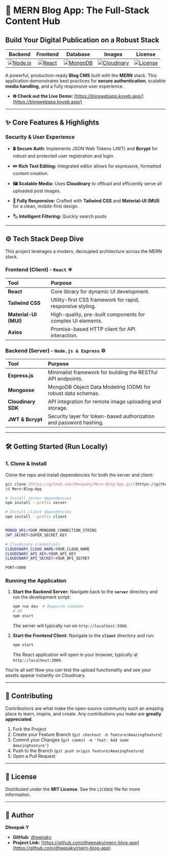 # 🚀 MERN Blog App: The Full-Stack Content Hub

## Build Your Digital Publication on a Robust Stack

| Backend | Frontend | Database | Images | License | 
| :---: | :---: | :---: | :---: | :---: |
| [![Node.js](https://img.shields.io/badge/Node.js-339933?style=for-the-badge&logo=node.js)](https://nodejs.org/) | [![React](https://img.shields.io/badge/React-61DAFB?style=for-the-badge&logo=react)](https://reactjs.org/) | [![MongoDB](https://img.shields.io/badge/MongoDB-47A248?style=for-the-badge&logo=mongodb&logoColor=white)](https://www.mongodb.com/) | [![Cloudinary](https://img.shields.io/badge/Cloudinary-3448C5?style=for-the-badge&logo=cloudinary)](https://cloudinary.com/) | [![License](https://img.shields.io/badge/License-MIT-blue.svg)](https://opensource.org/licenses/MIT) |

A powerful, production-ready **Blog CMS** built with the **MERN** stack. This application demonstrates best practices for **secure authentication**, scalable **media handling**, and a fully responsive user experience.

* **🌐 Check out the Live Demo:** [https://blogwebapp.koyeb.app/](https://blogwebapp.koyeb.app/)

---

## ✨ Core Features & Highlights

### Security & User Experience

* **🔒 Secure Auth:** Implements JSON Web Tokens (JWT) and **Bcrypt** for robust and protected user registration and login.

* **✏️ Rich Text Editing:** Integrated editor allows for expressive, formatted content creation.

* **🖼️ Scalable Media:** Uses **Cloudinary** to offload and efficiently serve all uploaded post images.

* **📱 Fully Responsive:** Crafted with **Tailwind CSS** and **Material-UI (MUI)** for a clean, mobile-first design.

* **🏷️ Intelligent Filtering:** Quickly search posts

---

## ⚙️ Tech Stack Deep Dive

This project leverages a modern, decoupled architecture across the MERN stack.

### Frontend (Client) - `React` ⚛️

| Tool | Purpose | 
| :--- | :--- | 
| **React** | Core library for dynamic UI development. | 
| **Tailwind CSS** | Utility-first CSS framework for rapid, responsive styling. | 
| **Material-UI (MUI)** | High-quality, pre-built components for complex UI elements. | 
| **Axios** | Promise-based HTTP client for API interaction. | 

### Backend (Server) - `Node.js & Express` ⚙️

| Tool | Purpose | 
| :--- | :--- | 
| **Express.js** | Minimalist framework for building the RESTful API endpoints. | 
| **Mongoose** | MongoDB Object Data Modeling (ODM) for robust data schemas. | 
| **Cloudinary SDK** | API integration for remote image uploading and storage. | 
| **JWT & Bcrypt** | Security layer for token-based authorization and password hashing. | 

---

## 🛠️ Getting Started (Run Locally)

### **1. Clone & Install**

Clone the repo and install dependencies for both the server and client:

```bash
git clone [https://github.com/dheepaky/Mern-Blog-App.git](https://github.com/dheepaky/Mern-Blog-App.git)
cd Mern-Blog-App

# Install server dependencies
npm install --prefix server

# Install client dependencies
npm install --prefix client


MONGO_URI=YOUR_MONGODB_CONNECTION_STRING
JWT_SECRET=SUPER_SECRET_KEY

# Cloudinary credentials
CLOUDINARY_CLOUD_NAME=YOUR_CLOUD_NAME
CLOUDINARY_API_KEY=YOUR_API_KEY
CLOUDINARY_API_SECRET=YOUR_API_SECRET

PORT=5000
```

### Running the Application

1.  **Start the Backend Server:**
    Navigate back to the **`server`** directory and run the development script:
    ```bash
    npm run dev  # Requires nodemon
    # OR
    npm start 
    ```
    The server will typically run on `http://localhost:5000`.

2.  **Start the Frontend Client:**
    Navigate to the **`client`** directory and run:
    ```bash
    npm start
    ```
    The React application will open in your browser, typically at `http://localhost:3000`.

You're all set! Now you can test the upload functionality and see your assets appear instantly on Cloudinary.

---

## 🤝 Contributing

Contributions are what make the open-source community such an amazing place to learn, inspire, and create. Any contributions you make are **greatly appreciated**.

1.  Fork the Project
2.  Create your Feature Branch (`git checkout -b feature/AmazingFeature`)
3.  Commit your Changes (`git commit -m 'feat: Add some AmazingFeature'`)
4.  Push to the Branch (`git push origin feature/AmazingFeature`)
5.  Open a Pull Request

---

## 📄 License

Distributed under the **MIT License**. See the `LICENSE` file for more information.

---

## 👤 Author

**Dheepak Y**
* **GitHub:** [dheepaky](https://github.com/dheepaky)
* **Project Link:** [https://github.com/dheepaky/mern-blog-app](https://github.com/dheepaky/mern-blog-app)
